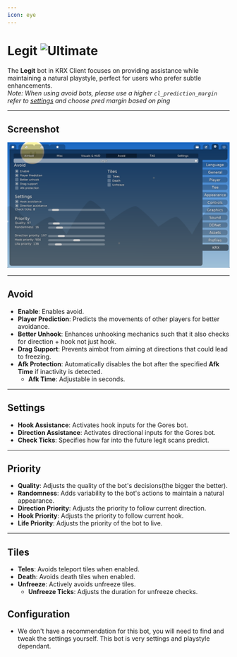 ```yaml
---
icon: eye
---
```


# Legit ![Ultimate](https://img.shields.io/badge/Ultimate-%23f76d6d?style=flat-square)
The **Legit** bot in KRX Client focuses on providing assistance while maintaining a natural playstyle, perfect for users who prefer subtle enhancements.  
*Note: When using avoid bots, please use a higher `cl_prediction_margin` refer to [settings](../settings.md) and choose pred margin based on ping*

---

## **Screenshot**
![Legit Menu](https://raw.githubusercontent.com/Krixx1337/krxclient-docs/refs/heads/main/images/legit-menu.png)

---

## **Avoid**
- **Enable**: Enables avoid.
- **Player Prediction**: Predicts the movements of other players for better avoidance.
- **Better Unhook**: Enhances unhooking mechanics such that it also checks for direction + hook not just hook.
- **Drag Support**: Prevents aimbot from aiming at directions that could lead to freezing.
- **Afk Protection**: Automatically disables the bot after the specified **Afk Time** if inactivity is detected.
  - **Afk Time**: Adjustable in seconds.

---

## **Settings**
- **Hook Assistance**: Activates hook inputs for the Gores bot.
- **Direction Assistance**: Activates directional inputs for the Gores bot.
- **Check Ticks**: Specifies how far into the future legit scans predict.

---

## **Priority**
- **Quality**: Adjusts the quality of the bot's decisions(the bigger the better).
- **Randomness**: Adds variability to the bot's actions to maintain a natural appearance.
- **Direction Priority**: Adjusts the priority to follow current direction.
- **Hook Priority**: Adjusts the priority to follow current hook.
- **Life Priority**: Adjusts the priority of the bot to live.

---

## **Tiles**
- **Teles**: Avoids teleport tiles when enabled.
- **Death**: Avoids death tiles when enabled.
- **Unfreeze**: Actively avoids unfreeze tiles.
  - **Unfreeze Ticks**: Adjusts the duration for unfreeze checks.

## **Configuration**
- We don't have a recommendation for this bot, you will need to find and tweak the settings yourself. This bot is very settings and playstyle dependant.
